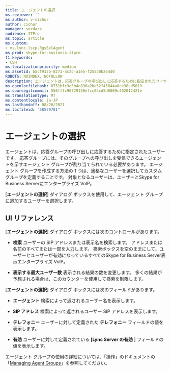 ```yaml
---
title: エージェントの選択
ms.reviewer: ''
ms.author: v-cichur
author: cichur
manager: serdars
audience: ITPro
ms.topic: article
ms.custom:
- ms.lync.lscp.RgsSelAgent
ms.prod: skype-for-business-itpro
f1.keywords:
- CSH
ms.localizationpriority: medium
ms.assetid: b5cf912b-8273-4c2c-a1e5-f25530b264d0
ROBOTS: NOINDEX, NOFOLLOW
description: エージェントは、応答グループの呼び出しに応答するために指定されたユーザーです。 応答グループには、そのグループへの呼び出しを受信できるエージェントを示すエージェント グループが割り当てられている必要があります。 エージェント グループを作成する方法の 1 つは、適格なユーザーを選択してカスタム グループを定義することです。 対象となるユーザーは、ユーザーとSkype for Business Serverにエンタープライズ VoIP。
ms.openlocfilehash: 0751bfc3e5b4c836a2be52f45844a0ce38cd5019
ms.sourcegitcommit: 556fffc96729150efcc04cd5d6069c402012421e
ms.translationtype: MT
ms.contentlocale: ja-JP
ms.lasthandoff: 08/26/2021
ms.locfileid: "58579781"
---
```

# <a name="select-agents"></a>エージェントの選択

エージェントは、応答グループの呼び出しに応答するために指定されたユーザーです。 応答グループには、そのグループへの呼び出しを受信できるエージェントを示すエージェント グループが割り当てられている必要があります。 エージェント グループを作成する方法の 1 つは、適格なユーザーを選択してカスタム グループを定義することです。 対象となるユーザーは、ユーザーとSkype for Business Serverにエンタープライズ VoIP。

[**エージェントの選択**] ダイアログ ボックスを使用して、エージェント グループに追加するユーザーを選択します。

## <a name="ui-reference"></a>UI リファレンス

[**エージェントの選択**] ダイアログ ボックスには次のコントロールがあります。

- **検索** ユーザーの SIP アドレスまたは表示名を検索します。 アドレスまたは名前のすべてまたは一部を入力します。 検索ボックスを空のままにして、ユーザーとユーザーが有効になっているすべてのSkype for Business Server表示エンタープライズ VoIP。

- **表示する最大ユーザー数** 表示される結果の数を変更します。 多くの結果が予想される場合は、このカウンターを使用して検索を制限します。

[**エージェントの選択**] ダイアログ ボックスには次のフィールドがあります。

- **エージェント** 検索によって返されるユーザー名を表示します。

- **SIP アドレス** 検索によって返されるユーザー SIP アドレスを表示します。

- **テレフォニー** ユーザーに対して定義された **テレフォニー** フィールドの値を表示します。

- **有効** ユーザーに対して定義されている **[Lync Server の有効** ] フィールドの値を表示します。

エージェント グループの使用の詳細については、「操作」のドキュメントの「[Managing Agent Groups](/previous-versions/office/lync-server-2013/lync-server-2013-managing-response-group-agent-groups)」を参照してください。